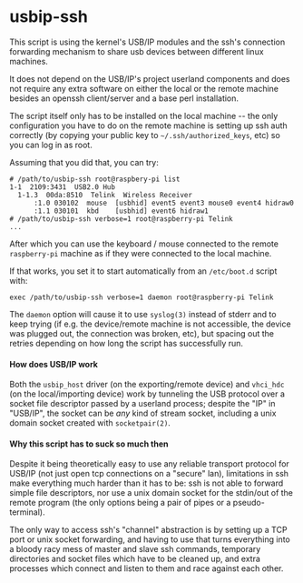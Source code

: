 # usbip-ssh
This script is using the kernel's USB/IP modules and the ssh's connection
forwarding mechanism to share usb devices between different linux machines.

It does not depend on the USB/IP's project userland components and does not
require any extra software on either the local or the remote machine besides
an openssh client/server and a base perl installation.

The script itself only has to be installed on the local machine -- the only
configuration you have to do on the remote machine is setting up ssh auth
correctly (by copying your public key to `~/.ssh/authorized_keys`, etc)
so you can log in as root.

Assuming that you did that, you can try:
```
# /path/to/usbip-ssh root@raspbery-pi list
1-1  2109:3431  USB2.0 Hub
  1-1.3  00da:8510  Telink  Wireless Receiver
      :1.0 030102  mouse  [usbhid] event5 event3 mouse0 event4 hidraw0
      :1.1 030101  kbd    [usbhid] event6 hidraw1
# /path/to/usbip-ssh verbose=1 root@raspberry-pi Telink
...
```
After which you can use the keyboard / mouse connected to the remote
`raspberry-pi` machine as if they were connected to the local machine.

If that works, you set it to start automatically from an `/etc/boot.d`
script with:
```
exec /path/to/usbip-ssh verbose=1 daemon root@raspberry-pi Telink
```
The `daemon` option will cause it to use `syslog(3)` instead of stderr and
to keep trying (if e.g. the device/remote machine is not accessible, the device
was plugged out, the connection was broken, etc), but spacing out the retries
depending on how long the script has successfully run.

#### How does USB/IP work

Both the `usbip_host` driver (on the exporting/remote device) and `vhci_hdc`
(on the local/importing device) work by tunneling the USB protocol over a socket
file descriptor passed by a userland process; despite the "IP" in "USB/IP",
the socket can be *any* kind of stream socket, including a unix domain socket
created with `socketpair(2)`.

#### Why this script has to suck so much then

Despite it being theoretically easy to use any reliable transport protocol for
USB/IP (not just open tcp connections on a "secure" lan), limitations in ssh
make everything much harder than it has to be: ssh is not able to forward simple
file descriptors, nor use a unix domain socket for the stdin/out of the remote
program (the only options being a pair of pipes or a pseudo-terminal).

The only way to access ssh's "channel" abstraction is by setting up a TCP port
or unix socket forwarding, and having to use that turns everything into
a bloody racy mess of master and slave ssh commands, temporary directories and
socket files which have to be cleaned up, and extra processes which connect
and listen to them and race against each other.
